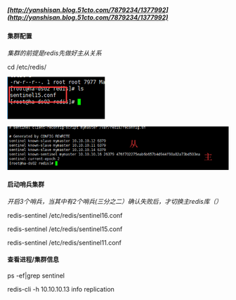##### [http://yanshisan.blog.51cto.com/7879234/1377992](http://yanshisan.blog.51cto.com/7879234/1377992)

#### 集群配置

_集群的前提是redis先做好主从关系_

cd /etc/redis/

![](/assets/sentinal.png)

![](/assets/sentinel2.png)

#### 启动哨兵集群

_开启3个哨兵，当其中有2个哨兵\(三分之二）确认失败后，才切换主redis库（）_

redis-sentinel /etc/redis/sentinel16.conf

redis-sentinel /etc/redis/sentinel15.conf

redis-sentinel /etc/redis/sentinel11.conf

#### 查看进程/集群信息

ps -ef\|grep sentinel

redis-cli -h 10.10.10.13 info replication

